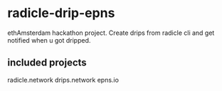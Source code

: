 # radicle-drip-epns
ethAmsterdam hackathon project. Create drips from radicle cli and get notified when u got dripped.

## included projects
radicle.network
drips.network
epns.io

